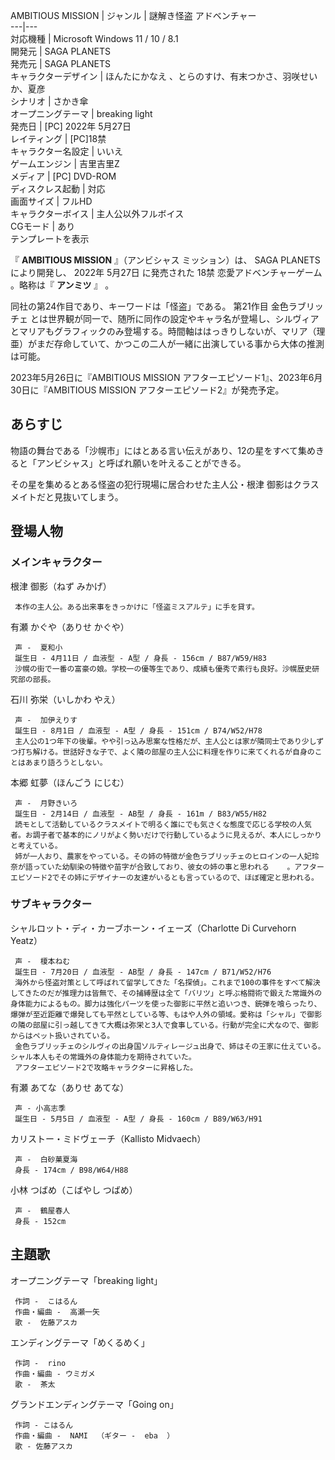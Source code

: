 AMBITIOUS MISSION  |  ジャンル  |  謎解き怪盗  アドベンチャー   
---|---  
対応機種  |  Microsoft Windows  11  /  10  /  8.1   
開発元  |  SAGA PLANETS   
発売元  |  SAGA PLANETS   
キャラクターデザイン  |  ほんたにかなえ  、とらのすけ、有末つかさ、羽咲せいか、夏彦   
シナリオ  |  さかき傘   
オープニングテーマ  |  breaking light   
発売日  |  [PC]  2022年  5月27日   
レイティング  |  [PC]18禁   
キャラクター名設定  |  いいえ   
ゲームエンジン  |  吉里吉里Z   
メディア  |  [PC]  DVD-ROM   
ディスクレス起動  |  対応   
画面サイズ  |  フルHD   
キャラクターボイス  |  主人公以外フルボイス   
CGモード  |  あり   
テンプレートを表示  
  
『 **AMBITIOUS MISSION** 』（アンビシャス ミッション）は、  SAGA PLANETS  により開発し、  2022年  5月27日
に発売された  18禁  恋愛アドベンチャーゲーム  。略称は『 **アンミツ** 』    。

同社の第24作目であり、キーワードは「怪盗」である。 第21作目  金色ラブリッチェ
とは世界観が同一で、随所に同作の設定やキャラ名が登場し、シルヴィアとマリアもグラフィックのみ登場する。時間軸ははっきりしないが、マリア（理亜）がまだ存命していて、かつこの二人が一緒に出演している事から大体の推測は可能。

2023年5月26日に『AMBITIOUS MISSION アフターエピソード1』、2023年6月30日に『AMBITIOUS MISSION
アフターエピソード2』が発売予定。

##  あらすじ  

物語の舞台である「沙幌市」にはとある言い伝えがあり、12の星をすべて集めきると「アンビシャス」と呼ばれ願いを叶えることができる。

その星を集めるとある怪盗の犯行現場に居合わせた主人公・根津 御影はクラスメイトだと見抜いてしまう。

##  登場人物  

###  メインキャラクター  

根津 御影（ねず みかげ）

     本作の主人公。ある出来事をきっかけに「怪盗ミスアルテ」に手を貸す。 
有瀬 かぐや（ありせ かぐや）

     声 -  夏和小 
     誕生日 - 4月11日 / 血液型 - A型 / 身長 - 156cm / B87/W59/H83 
     沙幌の街で一番の富豪の娘。学校一の優等生であり、成績も優秀で素行も良好。沙幌歴史研究部の部長。 
石川 弥栄（いしかわ やえ）

     声 -  加伊えりす 
     誕生日 - 8月1日 / 血液型 - A型 / 身長 - 151cm / B74/W52/H78 
     主人公の1つ年下の後輩。やや引っ込み思案な性格だが、主人公とは家が隣同士であり少しずつ打ち解ける。世話好きな子で、よく隣の部屋の主人公に料理を作りに来てくれるが自身のことはあまり語ろうとしない。 
本郷 虹夢（ほんごう にじむ）

     声 -  月野きいろ 
     誕生日 - 2月14日 / 血液型 - AB型 / 身長 - 161m / B83/W55/H82 
     読モとして活動しているクラスメイトで明るく誰にでも気さくな態度で応じる学校の人気者。お調子者で基本的にノリがよく勢いだけで行動しているように見えるが、本人にしっかりと考えている。 
     姉が一人おり、農家をやっている。その姉の特徴が金色ラブリッチェのヒロインの一人妃玲奈が語っていた幼馴染の特徴や苗字が合致しており、彼女の姉の事と思われる    。アフターエピソード2でその姉にデザイナーの友達がいるとも言っているので、ほぼ確定と思われる。 

###  サブキャラクター  

シャルロット・ディ・カーブホーン・イェーズ（Charlotte Di Curvehorn Yeatz）

     声 -  榎本ねむ 
     誕生日 - 7月20日 / 血液型 - AB型 / 身長 - 147cm / B71/W52/H76 
     海外から怪盗対策として呼ばれて留学してきた「名探偵」。これまで100の事件をすべて解決してきたのだが推理力は皆無で、その捕縛歴は全て「バリツ」と呼ぶ格闘術で鍛えた常識外の身体能力によるもの。脚力は強化パーツを使った御影に平然と追いつき、銃弾を喰らったり、爆弾が至近距離で爆発しても平然としている等、もはや人外の領域。愛称は「シャル」で御影の隣の部屋に引っ越してきて大概は弥栄と3人で食事している。行動が完全に犬なので、御影からはペット扱いされている。 
     金色ラブリッチェのシルヴィの出身国ソルティレージュ出身で、姉はその王家に仕えている。シャル本人もその常識外の身体能力を期待されていた。 
     アフターエピソード2で攻略キャラクターに昇格した。 
有瀬 あてな（ありせ あてな）

     声 - 小高志季 
     誕生日 - 5月5日 / 血液型 - A型 / 身長 - 160cm / B89/W63/H91 
カリストー・ミドヴェーチ（Kallisto Midvaech）

     声 -  白砂菓夏海 
     身長 - 174cm / B98/W64/H88 
小林 つばめ（こばやし つばめ）

     声 -  鶴屋春人 
     身長 - 152cm 

##  主題歌  

オープニングテーマ「breaking light」

     作詞 -  こはるん 
     作曲・編曲 -  高瀬一矢 
     歌 -  佐藤アスカ 
エンディングテーマ「めくるめく」

     作詞 -  rino 
     作曲・編曲 - ウミガメ 
     歌 -  茶太 
グランドエンディングテーマ「Going on」

     作詞 - こはるん 
     作曲・編曲 -  NAMI  （ギター -  eba  ） 
     歌 - 佐藤アスカ 

